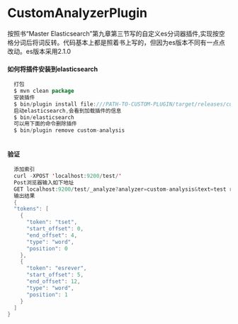 # CustomAnalyzerPlugin
按照书“Master Elasticsearch”第九章第三节写的自定义es分词器插件,实现按空格分词后将词反转。代码基本上都是照着书上写的，但因为es版本不同有一点点改动。es版本采用2.1.0

#### 如何将插件安装到elasticsearch

```java
  打包
  $ mvn clean package
  安装插件
  $ bin/plugin install file:///PATH-TO-CUSTOM-PLUGIN/target/releases/custom-plugin-1.0-SNAPSHOT.zip   
  启动elasticsearch,会看到加载插件的信息
  $ bin/elasticsearch
  可以用下面的命令删除插件
  $ bin/plugin remove custom-analysis
  
```

#### 验证

```java
  添加索引
  curl -XPOST 'localhost:9200/test/'
  Post浏览器输入如下地址
  GET localhost:9200/test/_analyze?analyzer=custom-analysis&text=test reverse
  输出结果
  {
  "tokens": [
    {
      "token": "tset",
      "start_offset": 0,
      "end_offset": 4,
      "type": "word",
      "position": 0
    },
    {
      "token": "esrever",
      "start_offset": 5,
      "end_offset": 12,
      "type": "word",
      "position": 1
    }
  ]
}
```
